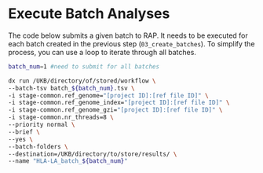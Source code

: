 # Execute Batch Analyses

The code below submits a given batch to RAP. It needs to be executed for each batch created in the previous step (`03_create_batches`). To simplify the process, you can use a loop to iterate through all batches.

```bash
batch_num=1 #need to submit for all batches

dx run /UKB/directory/of/stored/workflow \
--batch-tsv batch_${batch_num}.tsv \
-i stage-common.ref_genome="[project ID]:[ref file ID]" \
-i stage-common.ref_genome_index="[project ID]:[ref file ID]" \
-i stage-common.ref_genome_gzi="[project ID]:[ref file ID]" \
-i stage-common.nr_threads=8 \
--priority normal \
--brief \
--yes \
--batch-folders \
--destination=/UKB/directory/to/store/results/ \
--name "HLA-LA_batch_${batch_num}"
```
